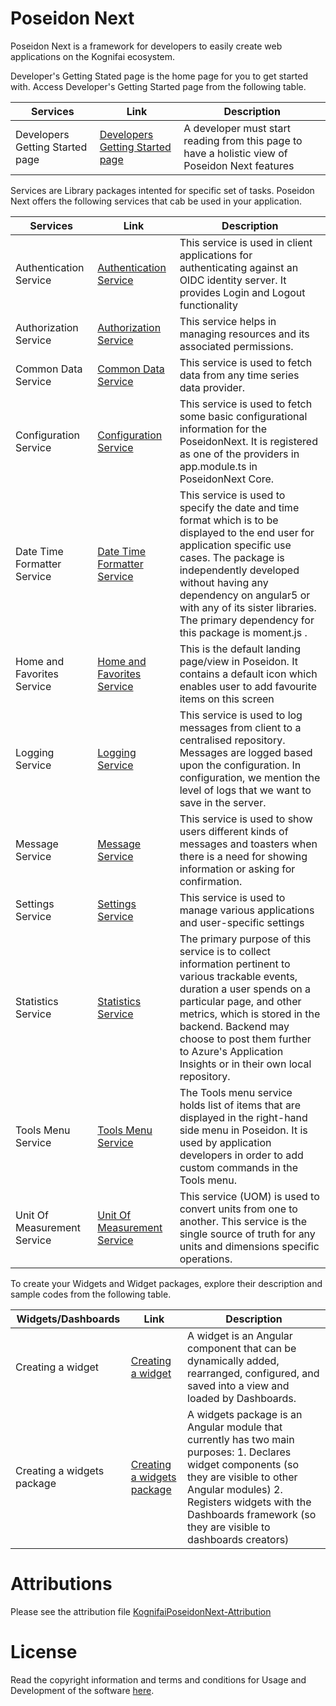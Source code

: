 
# Poseidon Next

Poseidon Next is a framework for developers to easily create web applications on the Kognifai ecosystem.

Developer's Getting Stated page is the home page for you to get started with. Access Developer's Getting Started page from the following table.

| Services| Link | Description  
|-------------------------|---------------|----------------
 Developers Getting Started page | [Developers Getting Started page](https://github.com/kognifai/PoseidonNext-Framework/blob/master/Developers-Getting-Started.md)      | A developer must start reading from this page to have a holistic view of Poseidon Next features |


Services are Library packages intented for specific set of tasks. Poseidon Next offers the following services that cab be used in your application.

| Services| Link       | Description  
|-------------------------|---------------|--------
 Authentication Service | [Authentication Service](https://github.com/kognifai/PoseidonNext-Framework/blob/master/SDK-documentation/Authentication-Service.md)|This service is used in client applications for authenticating against an OIDC identity server. It provides Login and Logout functionality|
 Authorization Service| [Authorization Service](https://github.com/kognifai/PoseidonNext-Framework/blob/master/SDK-documentation/Authorization-Service.md)|This service helps in managing resources and its associated permissions. |
  Common Data Service | [Common Data Service](https://github.com/kognifai/PoseidonNext-Framework/blob/master/SDK-documentation/Common-Data-Service.md)|This service is used to fetch data from any time series data provider. |
 Configuration Service | [Configuration Service](https://github.com/kognifai/PoseidonNext-Framework/blob/master/SDK-documentation/Configuration-Service.md)|This service is used to fetch some basic configurational information for the PoseidonNext. It is registered as one of the providers in app.module.ts in PoseidonNext Core. |
 Date Time Formatter Service |  [Date Time Formatter Service](https://github.com/kognifai/PoseidonNext-Framework/blob/master/SDK-documentation/Date-Time-Formatter-Service.md)|This service is used to specify the date and time format which is to be displayed to the end user for application specific use cases. The package is independently developed without having any dependency on angular5 or with any of its sister libraries. The primary dependency for this package is moment.js . |
  Home and Favorites Service | [Home and Favorites Service](https://github.com/kognifai/PoseidonNext-Framework/blob/master/SDK-documentation/Home-and-Favorites-Service.md)|This is the default landing page/view in Poseidon. It contains a default icon which enables user to add favourite items on this screen |
 Logging Service | [Logging Service](https://github.com/kognifai/PoseidonNext-Framework/blob/master/SDK-documentation/Logging-Service.md)|This service is used to log messages from client to a centralised repository. Messages are logged based upon the configuration. In configuration, we mention the level of logs that we want to save in the server. |
  Message Service | [Message Service](https://github.com/kognifai/PoseidonNext-Framework/blob/master/SDK-documentation/Message-Service.md)|This service is  used to show users different kinds of messages and toasters when there is a need for showing information or asking for confirmation. |
 Settings Service | [Settings Service](https://github.com/kognifai/PoseidonNext-Framework/blob/master/SDK-documentation/Settings-Service.md)|This service is used to manage various applications and user-specific settings |The primary purpose of this service is to collect information pertinent to various trackable events, duration a user spends on a particular page, and other metrics, which is stored in the backend. Backend may choose to post them further to Azure's Application Insights or in their own local repository. |
 Statistics Service |  [Statistics Service](https://github.com/kognifai/PoseidonNext-Framework/blob/master/SDK-documentation/Statistics-Service.md)|The primary purpose of this service is to collect information pertinent to various trackable events, duration a user spends on a particular page, and other metrics, which is stored in the backend. Backend may choose to post them further to Azure's Application Insights or in their own local repository.|
 Tools Menu Service| [Tools Menu Service](https://github.com/kognifai/PoseidonNext-Framework/blob/master/SDK-documentation/Tools-Menu-Service.md)|The Tools menu service holds list of items that are displayed in the right-hand side menu in Poseidon. It is used by application developers in order to add custom commands in the Tools menu. |
Unit Of Measurement Service| [Unit Of Measurement Service](https://github.com/kognifai/PoseidonNext-Framework/blob/master/SDK-documentation/Unit-Of-Measurement-Service.md)|This service (UOM) is used to convert units from one to another. This service is the single source of truth for any units and dimensions specific operations.  |

To create your Widgets and Widget packages, explore their description and sample codes from the following table.

| Widgets/Dashboards | Link | Description | 
|-------------------------|---------------|---------------|
  Creating a widget | [Creating a widget](https://github.com/kognifai/PoseidonNext-Framework/blob/master/SDK-documentation/Dashboards/Creating-a-widget.md)|A widget is an Angular component that can be dynamically added, rearranged, configured, and saved into a view and loaded by Dashboards. |
  Creating a widgets package | [Creating a widgets package](https://github.com/kognifai/PoseidonNext-Framework/blob/master/SDK-documentation/Dashboards/Creating-a-widgets-package.md)|A widgets package is an Angular module that currently has two main purposes: 1. Declares widget components (so they are visible to other Angular modules) 2. Registers widgets with the Dashboards framework (so they are visible to dashboards creators) |
  
# Attributions
Please see the attribution file [KognifaiPoseidonNext-Attribution](https://github.com/kognifai/PoseidonNext_Samples/blob/master/KognifaiPoseidonNext-Attribution.pdf)

# License
Read the copyright information and terms and conditions for Usage and Development of the software [here](https://github.com/kognifai/Kognifai/blob/master/License.md#copyright--year-kongsberg-digital-as).
